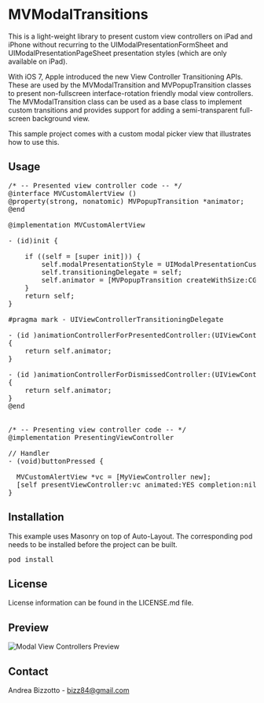 MVModalTransitions
=======================================================

This is a light-weight library to present custom view controllers on iPad and iPhone without recurring to the UIModalPresentationFormSheet and UIModalPresentationPageSheet presentation styles (which are only available on iPad).

With iOS 7, Apple introduced the new View Controller Transitioning APIs. These are used by the MVModalTransition and MVPopupTransition classes to present non-fullscreen interface-rotation friendly modal view controllers.
The MVModalTransition class can be used as a base class to implement custom transitions and provides support for adding a semi-transparent full-screen background view.

This sample project comes with a custom modal picker view that illustrates how to use this.

Usage
-------------------------------------------------------

<pre>
/* -- Presented view controller code -- */
@interface MVCustomAlertView ()<UIViewControllerTransitioningDelegate>
@property(strong, nonatomic) MVPopupTransition *animator;
@end

@implementation MVCustomAlertView

- (id)init {

    if ((self = [super init])) {
        self.modalPresentationStyle = UIModalPresentationCustom;
        self.transitioningDelegate = self;
        self.animator = [MVPopupTransition createWithSize:CGSizeMake(300, 300) dimBackground:YES shouldDismissOnBackgroundViewTap:NO delegate:nil];
    }
    return self;
}

#pragma mark - UIViewControllerTransitioningDelegate

- (id <UIViewControllerAnimatedTransitioning>)animationControllerForPresentedController:(UIViewController *)presented presentingController:(UIViewController *)presenting sourceController:(UIViewController *)source
{
    return self.animator;
}

- (id <UIViewControllerAnimatedTransitioning>)animationControllerForDismissedController:(UIViewController *)dismissed
{
    return self.animator;
}
@end


/* -- Presenting view controller code -- */
@implementation PresentingViewController

// Handler
- (void)buttonPressed {

  MVCustomAlertView *vc = [MyViewController new];
  [self presentViewController:vc animated:YES completion:nil];  
}
</pre>

Installation
-------------------------------------------------------

This example uses Masonry on top of Auto-Layout. The corresponding pod needs to be installed before the project can be built.

<pre>
pod install
</pre>

License
-------------------------------------------------------
License information can be found in the LICENSE.md file.

Preview
-------------------------------------------------------

![Modal View Controllers Preview](https://github.com/bizz84/MVModalTransitions/raw/master/Screenshots/ModalPortrait.png "Modal View Controllers Preview")

Contact
-------------------------------------------------------
Andrea Bizzotto - <bizz84@gmail.com>

